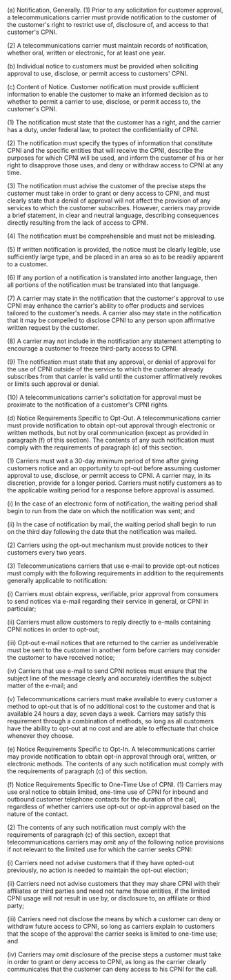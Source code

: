 (a) Notification, Generally. (1) Prior to any solicitation for customer approval, a telecommunications carrier must provide notification to the customer of the customer's right to restrict use of, disclosure of, and access to that customer's CPNI.
              

(2) A telecommunications carrier must maintain records of notification, whether oral, written or electronic, for at least one year.

(b) Individual notice to customers must be provided when soliciting approval to use, disclose, or permit access to customers' CPNI.

(c) Content of Notice. Customer notification must provide sufficient information to enable the customer to make an informed decision as to whether to permit a carrier to use, disclose, or permit access to, the customer's CPNI.

(1) The notification must state that the customer has a right, and the carrier has a duty, under federal law, to protect the confidentiality of CPNI.

(2) The notification must specify the types of information that constitute CPNI and the specific entities that will receive the CPNI, describe the purposes for which CPNI will be used, and inform the customer of his or her right to disapprove those uses, and deny or withdraw access to CPNI at any time.

(3) The notification must advise the customer of the precise steps the customer must take in order to grant or deny access to CPNI, and must clearly state that a denial of approval will not affect the provision of any services to which the customer subscribes. However, carriers may provide a brief statement, in clear and neutral language, describing consequences directly resulting from the lack of access to CPNI.

(4) The notification must be comprehensible and must not be misleading.

(5) If written notification is provided, the notice must be clearly legible, use sufficiently large type, and be placed in an area so as to be readily apparent to a customer.

(6) If any portion of a notification is translated into another language, then all portions of the notification must be translated into that language.

(7) A carrier may state in the notification that the customer's approval to use CPNI may enhance the carrier's ability to offer products and services tailored to the customer's needs. A carrier also may state in the notification that it may be compelled to disclose CPNI to any person upon affirmative written request by the customer.

(8) A carrier may not include in the notification any statement attempting to encourage a customer to freeze third-party access to CPNI.

(9) The notification must state that any approval, or denial of approval for the use of CPNI outside of the service to which the customer already subscribes from that carrier is valid until the customer affirmatively revokes or limits such approval or denial.

(10) A telecommunications carrier's solicitation for approval must be proximate to the notification of a customer's CPNI rights.

(d) Notice Requirements Specific to Opt-Out. A telecommunications carrier must provide notification to obtain opt-out approval through electronic or written methods, but not by oral communication (except as provided in paragraph (f) of this section). The contents of any such notification must comply with the requirements of paragraph (c) of this section.

(1) Carriers must wait a 30-day minimum period of time after giving customers notice and an opportunity to opt-out before assuming customer approval to use, disclose, or permit access to CPNI. A carrier may, in its discretion, provide for a longer period. Carriers must notify customers as to the applicable waiting period for a response before approval is assumed.

(i) In the case of an electronic form of notification, the waiting period shall begin to run from the date on which the notification was sent; and

(ii) In the case of notification by mail, the waiting period shall begin to run on the third day following the date that the notification was mailed.

(2) Carriers using the opt-out mechanism must provide notices to their customers every two years.

(3) Telecommunications carriers that use e-mail to provide opt-out notices must comply with the following requirements in addition to the requirements generally applicable to notification:

(i) Carriers must obtain express, verifiable, prior approval from consumers to send notices via e-mail regarding their service in general, or CPNI in particular;
              

(ii) Carriers must allow customers to reply directly to e-mails containing CPNI notices in order to opt-out;

(iii) Opt-out e-mail notices that are returned to the carrier as undeliverable must be sent to the customer in another form before carriers may consider the customer to have received notice;

(iv) Carriers that use e-mail to send CPNI notices must ensure that the subject line of the message clearly and accurately identifies the subject matter of the e-mail; and

(v) Telecommunications carriers must make available to every customer a method to opt-out that is of no additional cost to the customer and that is available 24 hours a day, seven days a week. Carriers may satisfy this requirement through a combination of methods, so long as all customers have the ability to opt-out at no cost and are able to effectuate that choice whenever they choose.

(e) Notice Requirements Specific to Opt-In. A telecommunications carrier may provide notification to obtain opt-in approval through oral, written, or electronic methods. The contents of any such notification must comply with the requirements of paragraph (c) of this section.

(f) Notice Requirements Specific to One-Time Use of CPNI. (1) Carriers may use oral notice to obtain limited, one-time use of CPNI for inbound and outbound customer telephone contacts for the duration of the call, regardless of whether carriers use opt-out or opt-in approval based on the nature of the contact.

(2) The contents of any such notification must comply with the requirements of paragraph (c) of this section, except that telecommunications carriers may omit any of the following notice provisions if not relevant to the limited use for which the carrier seeks CPNI:

(i) Carriers need not advise customers that if they have opted-out previously, no action is needed to maintain the opt-out election;

(ii) Carriers need not advise customers that they may share CPNI with their affiliates or third parties and need not name those entities, if the limited CPNI usage will not result in use by, or disclosure to, an affiliate or third party;

(iii) Carriers need not disclose the means by which a customer can deny or withdraw future access to CPNI, so long as carriers explain to customers that the scope of the approval the carrier seeks is limited to one-time use; and

(iv) Carriers may omit disclosure of the precise steps a customer must take in order to grant or deny access to CPNI, as long as the carrier clearly communicates that the customer can deny access to his CPNI for the call.

